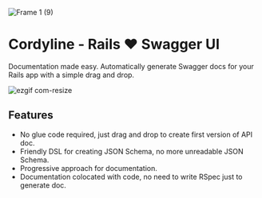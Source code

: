 ![Frame 1 (9)](https://github.com/littleappdev/rails-swagger/assets/149556125/08451f3c-2171-42bf-ae01-457cf042bb98 )

# Cordyline - Rails ❤️ Swagger UI

Documentation made easy. Automatically generate Swagger docs for your Rails app with a simple drag and drop.

![ezgif com-resize](https://github.com/littleappdev/rails-swagger/assets/149556125/e0c4ff8a-e13f-4e95-81b6-38c3b47f2a38)

## Features
- No glue code required, just drag and drop to create first version of API doc.
- Friendly DSL for creating JSON Schema, no more unreadable JSON Schema.
- Progressive approach for documentation.
- Documentation colocated with code, no need to write RSpec just to generate doc.
